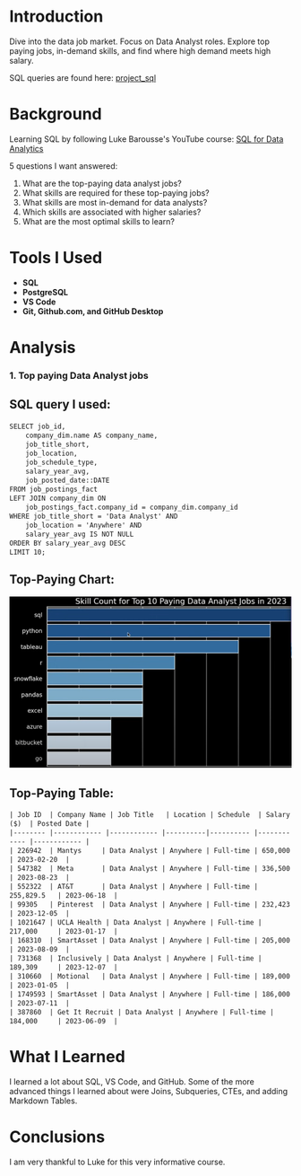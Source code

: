 # Introduction
Dive into the data job market. Focus on Data Analyst roles.
Explore top paying jobs, in-demand skills, and find where 
high demand meets high salary.

SQL queries are found here: [project_sql](/project_sql/)

# Background
Learning SQL by following Luke Barousse's YouTube course:
[SQL for Data Analytics](https://www.youtube.com/watch?v=7mz73uXD9DA&t=14138s)

5 questions I want answered:

1. What are the top-paying data analyst jobs?
2. What skills are required for these top-paying jobs?
3. What skills are most in-demand for data analysts?
4. Which skills are associated with higher salaries?
5. What are the most optimal skills to learn?

# Tools I Used
- **SQL**
- **PostgreSQL**
- **VS Code**
- **Git, Github.com, and GitHub Desktop**

# Analysis
### 1. Top paying Data Analyst jobs
## SQL query I used:

```
SELECT job_id,
    company_dim.name AS company_name,
    job_title_short,
    job_location,
    job_schedule_type,
    salary_year_avg,
    job_posted_date::DATE
FROM job_postings_fact
LEFT JOIN company_dim ON
    job_postings_fact.company_id = company_dim.company_id
WHERE job_title_short = 'Data Analyst' AND
    job_location = 'Anywhere' AND
    salary_year_avg IS NOT NULL
ORDER BY salary_year_avg DESC
LIMIT 10;
```

## Top-Paying Chart:
![1_top_paying_chart.png](assets/1_top_paying_chart.png)

## Top-Paying Table:
```
| Job ID  | Company Name | Job Title   | Location | Schedule  | Salary ($)  | Posted Date |
|-------- |------------ |------------ |----------|---------- |------------ |------------ |
| 226942  | Mantys     | Data Analyst | Anywhere | Full-time | 650,000     | 2023-02-20  |
| 547382  | Meta       | Data Analyst | Anywhere | Full-time | 336,500     | 2023-08-23  |
| 552322  | AT&T       | Data Analyst | Anywhere | Full-time | 255,829.5   | 2023-06-18  |
| 99305   | Pinterest  | Data Analyst | Anywhere | Full-time | 232,423     | 2023-12-05  |
| 1021647 | UCLA Health | Data Analyst | Anywhere | Full-time | 217,000     | 2023-01-17  |
| 168310  | SmartAsset | Data Analyst | Anywhere | Full-time | 205,000     | 2023-08-09  |
| 731368  | Inclusively | Data Analyst | Anywhere | Full-time | 189,309     | 2023-12-07  |
| 310660  | Motional   | Data Analyst | Anywhere | Full-time | 189,000     | 2023-01-05  |
| 1749593 | SmartAsset | Data Analyst | Anywhere | Full-time | 186,000     | 2023-07-11  |
| 387860  | Get It Recruit | Data Analyst | Anywhere | Full-time | 184,000     | 2023-06-09  |
```


# What I Learned
I learned a lot about SQL, VS Code, and GitHub. Some of the more advanced things I learned
about were Joins, Subqueries, CTEs, and adding Markdown Tables.

# Conclusions
I am very thankful to Luke for this very informative course.

